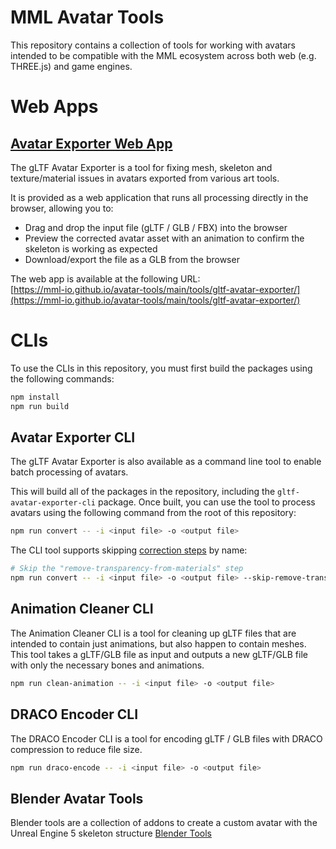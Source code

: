 # MML Avatar Tools

This repository contains a collection of tools for working with avatars intended 
to be compatible with the MML ecosystem across both web (e.g. THREE.js) and game
engines.

# Web Apps
## [Avatar Exporter Web App](https://mml-io.github.io/avatar-tools/main/tools/gltf-avatar-exporter/)

The gLTF Avatar Exporter is a tool for fixing mesh, skeleton and 
texture/material issues in avatars exported from various art tools.

It is provided as a web application that runs all processing directly in the 
browser, allowing you to:
* Drag and drop the input file (gLTF / GLB / FBX) into the browser
* Preview the corrected avatar asset with an animation to confirm the skeleton 
  is working as expected
* Download/export the file as a GLB from the browser

The web app is available at the following URL: \
[https://mml-io.github.io/avatar-tools/main/tools/gltf-avatar-exporter/](https://mml-io.github.io/avatar-tools/main/tools/gltf-avatar-exporter/)


# CLIs

To use the CLIs in this repository, you must first build the packages using the 
following commands:

```bash
npm install
npm run build
```

## Avatar Exporter CLI

The gLTF Avatar Exporter is also available as a command line tool to enable 
batch processing of avatars.

This will build all of the packages in the repository, including the 
`gltf-avatar-exporter-cli` package. Once built, you can use the tool to process 
avatars using the following command from the root of this repository:

```bash
npm run convert -- -i <input file> -o <output file>
```

The CLI tool supports skipping [correction steps](./packages/gltf-avatar-export-lib/src/correction-steps/) 
by name:
```bash
# Skip the "remove-transparency-from-materials" step
npm run convert -- -i <input file> -o <output file> --skip-remove-transparency-from-materials
```

## Animation Cleaner CLI

The Animation Cleaner CLI is a tool for cleaning up gLTF files that are intended
to contain just animations, but also happen to contain meshes. This tool 
takes a gLTF/GLB file as input and outputs a new gLTF/GLB file with only the 
necessary bones and animations.

```bash
npm run clean-animation -- -i <input file> -o <output file>
```

## DRACO Encoder CLI

The DRACO Encoder CLI is a tool for encoding gLTF / GLB files with DRACO 
compression to reduce file size.

```bash
npm run draco-encode -- -i <input file> -o <output file>
```

## Blender Avatar Tools

Blender tools are a collection of addons to create a custom avatar with the Unreal Engine 5 skeleton structure
[Blender Tools](https://github.com/mml-io/avatar-tools/tree/feature/blender_avatar_tools/plugins/blender_geometry_utilities)

